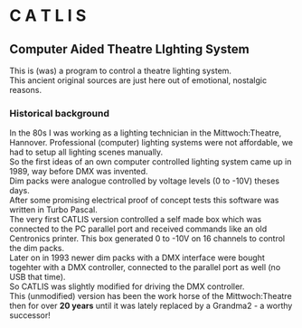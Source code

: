 # C A T L I S
## Computer Aided Theatre LIghting System

This is (was) a program to control a theatre lighting system.  
This ancient original sources are just here out of emotional, nostalgic reasons.  

### Historical background
In the 80s I was working as a lighting technician in the Mittwoch:Theatre, Hannover.  Professional (computer) lighting systems were not affordable, we had to setup all lighting scenes manually.  
So the first ideas of an own computer controlled lighting system came up in 1989, way before DMX was invented.  
Dim packs were analogue controlled by voltage levels (0 to -10V) theses days.  
After some promising electrical proof of concept tests this software was written in Turbo Pascal.  
The very first CATLIS version controlled a self made box which was connected to the PC parallel port and
received commands like an old Centronics printer. This box generated 0 to -10V on 16 channels to control the
dim packs.  
Later on in 1993 newer dim packs with a DMX interface were bought togehter with a DMX controller, connected to the parallel port as well (no USB that time).  
So CATLIS was slightly modified for driving the DMX controller.  
This (unmodified) version has been the work horse of the Mittwoch:Theatre then for over **20 years** until it was lately replaced by a Grandma2 - a worthy successor!
